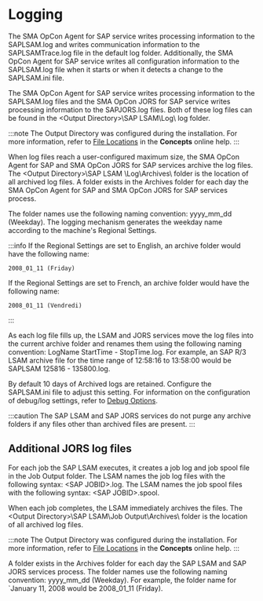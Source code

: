 # Logging

The SMA OpCon Agent for SAP service writes processing information to the SAPLSAM.log and writes communication information to the SAPLSAMTrace.log file in the default log folder. Additionally, the SMA OpCon Agent for SAP service writes all configuration information to the SAPLSAM.log file when it starts or when it detects a change to the SAPLSAM.ini file.

The SMA OpCon Agent for SAP service writes processing information to the SAPLSAM.log files and the SMA OpCon JORS for SAP service writes processing information to the SAPJORS.log files. Both of these log files can be found in the <Output Directory\>\\SAP LSAM\\Log\\ log folder.

:::note
The Output Directory was configured during the installation. For more information, refer to [File Locations](https://help.smatechnologies.com/opcon/core/latest/Files/Concepts/File%20Locations.htm) in the **Concepts** online help.
:::

When log files reach a user-configured maximum size, the SMA OpCon Agent for SAP and SMA OpCon JORS for SAP services archive the log files. The <Output Directory\>\\SAP LSAM \\Log\\Archives\\ folder is the location of all archived log files. A folder exists in the Archives folder for each day the SMA OpCon Agent for SAP and SMA OpCon JORS for SAP services process.

The folder names use the following naming convention: yyyy_mm_dd (Weekday). The logging mechanism generates the weekday name according to the machine's Regional Settings.

:::info
If the Regional Settings are set to English, an archive folder would have the following name:

```console
2008_01_11 (Friday)
```

If the Regional Settings are set to French, an archive folder would have the following name:

```console
2008_01_11 (Vendredi)
```

:::

As each log file fills up, the LSAM and JORS services move the log files into the current archive folder and renames them using the following naming convention: LogName StartTime - StopTime.log. For example, an SAP R/3 LSAM archive file for the time range of 12:58:16 to 13:58:00 would be SAPLSAM 125816 - 135800.log.

By default 10 days of Archived logs are retained. Configure the SAPLSAM.ini file to adjust this setting. For information on the configuration of debug/log settings, refer to [Debug Options](../administration/configuration-file.md#debug-options).

:::caution
The SAP LSAM and SAP JORS services do not purge any archive folders if any files other than archived files are present.
:::

## Additional JORS log files

For each job the SAP LSAM executes, it creates a job log and job spool file in the Job Output folder. The LSAM names the job log files with the following syntax: <SAP JOBID\>.log. The LSAM names the job spool files with the following syntax: <SAP JOBID\>.spool.

When each job completes, the LSAM immediately archives the files. The <Output Directory\>\\SAP LSAM\\Job Output\\Archives\\ folder is the location of all archived log files.

:::note
The Output Directory was configured during the installation. For more information, refer to [File Locations](https://help.smatechnologies.com/opcon/core/latest/Files/Concepts/File%20Locations.htm) in the **Concepts** online help.
:::

A folder exists in the Archives folder for each day the SAP LSAM and SAP JORS services process. The folder names use the following naming convention: yyyy_mm_dd (Weekday). For example, the folder name for `January 11, 2008 would be 2008_01_11 (Friday).
